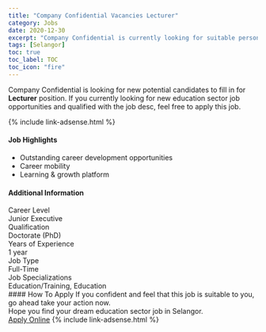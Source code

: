 ```yaml
---
title: "Company Confidential Vacancies Lecturer" 
category: Jobs 
date: 2020-12-30 
excerpt: "Company Confidential is currently looking for suitable person to fill in the Lecturer which positioned at Selangor" 
tags: [Selangor] 
toc: true 
toc_label: TOC 
toc_icon: "fire" 
--- 
```


<p>Company Confidential is looking for new potential candidates to fill in for <b>Lecturer</b> position. If you currently looking for new education sector job opportunities and qualified with the job desc, feel free to apply this job.
</p>{% include link-adsense.html %} 
 <div><div><div><h4>Job Highlights</h4></div></div><div><ul><li><div><div><div><div></div></div></div><div><span>Outstanding career development opportunities</span></div></div></li><li><div><div><div><div></div></div></div><div><span>Career mobility</span></div></div></li><li><div><div><div><div></div></div></div><div><span>Learning &amp; growth platform</span></div></div></li></ul></div></div> 
<div><div><div><h4>Additional Information</h4></div></div><div><div><div><div><div><div><div><div><span>Career Level</span></div></div><div><span>Junior Executive</span></div></div></div></div><div><div><div><div><div><span>Qualification</span></div></div><div><span>Doctorate (PhD)</span></div></div></div></div><div><div><div><div><div><span>Years of Experience</span></div></div><div><span>1 year</span></div></div></div></div><div><div><div><div><div><span>Job Type</span></div></div><div><span>Full-Time</span></div></div></div></div><div><div><div><div><div><span>Job Specializations</span></div></div><div><span>Education/Training, Education</span></div></div></div></div></div></div></div></div> 
#### How To Apply 
If you confident and feel that this job is suitable to you, go ahead take your action now. <br/> 
Hope you find your dream education sector job in Selangor. <br/> 
<a href="https://www.jobstreet.com.my/en/job/lecturer-4451556?jobId=jobstreet-my-job-4451556&sectionRank=6&token=0~b2070f5e-041f-49dd-8fd4-6d7c1237ccf1&fr=SRP%20View%20In%20New%20Ta" class="btn btn--info" target="_blank" rel="nofollow noopenner">Apply Online</a> 
{% include link-adsense.html %} 